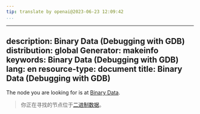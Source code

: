 ```yaml
---
tip: translate by openai@2023-06-23 12:09:42
...
```

---
description: Binary Data (Debugging with GDB)
distribution: global
Generator: makeinfo
keywords: Binary Data (Debugging with GDB)
lang: en
resource-type: document
title: Binary Data (Debugging with GDB)
---

The node you are looking for is at [Binary Data](Overview.html#Binary-Data).

> 你正在寻找的节点位于[二进制数据](Overview.html#Binary-Data)。
